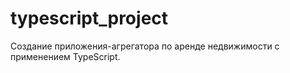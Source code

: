 # typescript_project
Создание приложения-агрегатора по аренде недвижимости с применением TypeScript.
